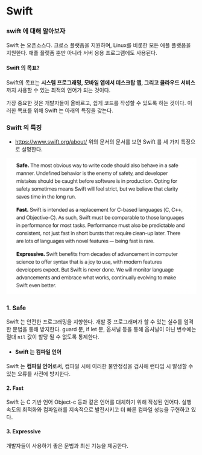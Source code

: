 # Swift

### swift 에 대해 알아보자

Swift 는 오픈소스다. 크로스 플랫폼을 지원하며, Linux를 비롯한 모든 애플 플랫폼을 지원한다. 애플 플랫폼 뿐만 아니라 서버 응용 프로그램에도 사용된다.

#### Swift 의 목표?
Swift의 목표는 **시스템 프로그래밍, 모바일 앱에서 데스크탑 앱, 그리고 클라우드 서비스**까지 사용할 수 있는 최적의 언어가 되는 것이다.

가장 중요한 것은 개발자들이 올바르고, 쉽게 코드를 작성할 수 있도록 하는 것이다. 이러한 목표를 위해 Swift 는 아래의 특징을 갖는다.

### Swift 의 특징
- https://www.swift.org/about/
위의 문서의 문서를 보면 Swift 를 세 가지 특징으로 설명한다.
<img src="../../../Image/Swift언어적특징.png">

 ### 1. Safe
Swift 는 안전한 프로그래밍을 지향한다. 개발 중 프로그래머가 할 수 있는 실수를 엄격한 문법을 통해 방지한다.
 guard 문, if let 문, 옵셔널 등을 통해 옵셔널이 아닌 변수에는 절대 ```nil``` 값이 할당 될 수 없도록 통제한다.

 - #### Swift 는 컴파일 언어
 Swift 는 **컴파일 언어**로써, 컴파일 시에 이러한 불안정성을 검사해 런타임 시 발생할 수 있는 오류를 사전에 방지한다.

#### 2. Fast
Swift 는 C 기반 언어 Object-c 등과 같은 언어를 대체하기 위해 작성된 언어다.
실행 속도의 최적화와 컴파일러를 지속적으로 발전시키고 더 빠른 컴파일 성능을 구현하고 있다.

#### 3. Expressive
개발자들이 사용하기 좋은 문법과 최신 기능을 제공한다.